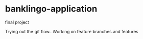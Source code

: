 # banklingo-application
final project

Trying out the git flow..
Working on feature branches and features
